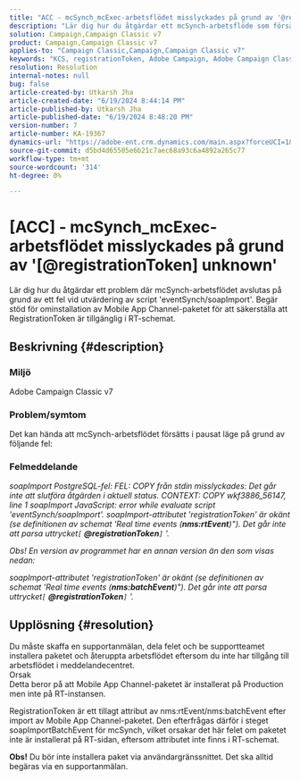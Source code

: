 ```yaml
---
title: "ACC - mcSynch_mcExec-arbetsflödet misslyckades på grund av '@registrationToken unknown'"
description: "Lär dig hur du åtgärdar ett mcSynch-arbetsflöde som försätts i pausat läge på grund av ett fel vid utvärdering av skriptet 'eventSynch/soapImport'."
solution: Campaign,Campaign Classic v7
product: Campaign,Campaign Classic v7
applies-to: "Campaign Classic,Campaign,Campaign Classic v7"
keywords: "KCS, registrationToken, Adobe Campaign, Adobe Campaign Classic, ACC, mcSynch_mcExec-arbetsflöde misslyckas, felsökning"
resolution: Resolution
internal-notes: null
bug: false
article-created-by: Utkarsh Jha
article-created-date: "6/19/2024 8:44:14 PM"
article-published-by: Utkarsh Jha
article-published-date: "6/19/2024 8:48:20 PM"
version-number: 7
article-number: KA-19367
dynamics-url: "https://adobe-ent.crm.dynamics.com/main.aspx?forceUCI=1&pagetype=entityrecord&etn=knowledgearticle&id=0d8709ac-7c2e-ef11-840a-00224809e160"
source-git-commit: d5bd4d65505e6b21c7aec68a93c6a4892a265c77
workflow-type: tm+mt
source-wordcount: '314'
ht-degree: 0%

---
```


# [ACC] - mcSynch_mcExec-arbetsflödet misslyckades på grund av &#39;[@registrationToken] unknown&#39;


Lär dig hur du åtgärdar ett problem där mcSynch-arbetsflödet avslutas på grund av ett fel vid utvärdering av script &#39;eventSynch/soapImport&#39;. Begär stöd för ominstallation av Mobile App Channel-paketet för att säkerställa att RegistrationToken är tillgänglig i RT-schemat.

## Beskrivning {#description}


### Miljö

Adobe Campaign Classic v7

### Problem/symtom

Det kan hända att mcSynch-arbetsflödet försätts i pausat läge på grund av följande fel:

### Felmeddelande

*soapImport PostgreSQL-fel: FEL: COPY från stdin misslyckades: Det går inte att slutföra åtgärden i aktuell status. CONTEXT: COPY wkf3886_56147, line 1 soapImport JavaScript: error while evaluate script &#39;eventSynch/soapImport&#39;.
soapImport-attributet &#39;registrationToken&#39; är okänt (se definitionen av schemat &#39;Real time events (<b>nms:rtEvent</b>)&quot;). Det går inte att parsa uttrycket`[` <b>@registrationToken</b>`]` &#39;.*

*Obs! En version av programmet har en annan version än den som visas nedan:*

*soapImport-attributet &#39;registrationToken&#39; är okänt (se definitionen av schemat &#39;Real time events (<b>nms:batchEvent</b>)&quot;). Det går inte att parsa uttrycket`[` <b>@registrationToken</b>`]` &#39;.*


## Upplösning {#resolution}


Du måste skaffa en supportanmälan, dela felet och be supportteamet installera paketet och återuppta arbetsflödet eftersom du inte har tillgång till arbetsflödet i meddelandecentret.
<br>Orsak<br>
Detta beror på att Mobile App Channel-paketet är installerat på Production men inte på RT-instansen.

RegistrationToken är ett tillagt attribut av nms:rtEvent/nms:batchEvent efter import av Mobile App Channel-paketet. Den efterfrågas därför i steget soapImportBatchEvent för mcSynch, vilket orsakar det här felet om paketet inte är installerat på RT-sidan, eftersom attributet inte finns i RT-schemat.

<b>Obs!</b> Du bör inte installera paket via användargränssnittet. Det ska alltid begäras via en supportanmälan.
